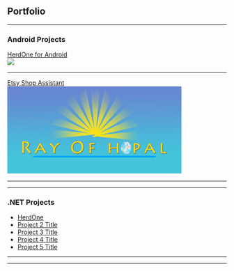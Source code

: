 ## Portfolio

---

### Android Projects

[HerdOne for Android](/sample_page)
</br>
<img src="images/hoa.gif?raw=true" width="200"/>

---
[Etsy Shop Assistant](/pdf/sample_presentation.pdf)
</br>
<img src="images/rog-logo-v3.jpg?raw=true" width="400"/>

---

---

### .NET Projects

- [HerdOne](http://herdone.com/)
- [Project 2 Title](http://example.com/)
- [Project 3 Title](http://example.com/)
- [Project 4 Title](http://example.com/)
- [Project 5 Title](http://example.com/)

---




---

